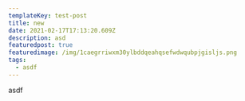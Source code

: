 ```yaml
---
templateKey: test-post
title: new
date: 2021-02-17T17:13:20.609Z
description: asd
featuredpost: true
featuredimage: /img/1caegrriwxm30ylbddqeahqsefwdwqubpjgisljs.png
tags:
  - asdf
---
```

asdf